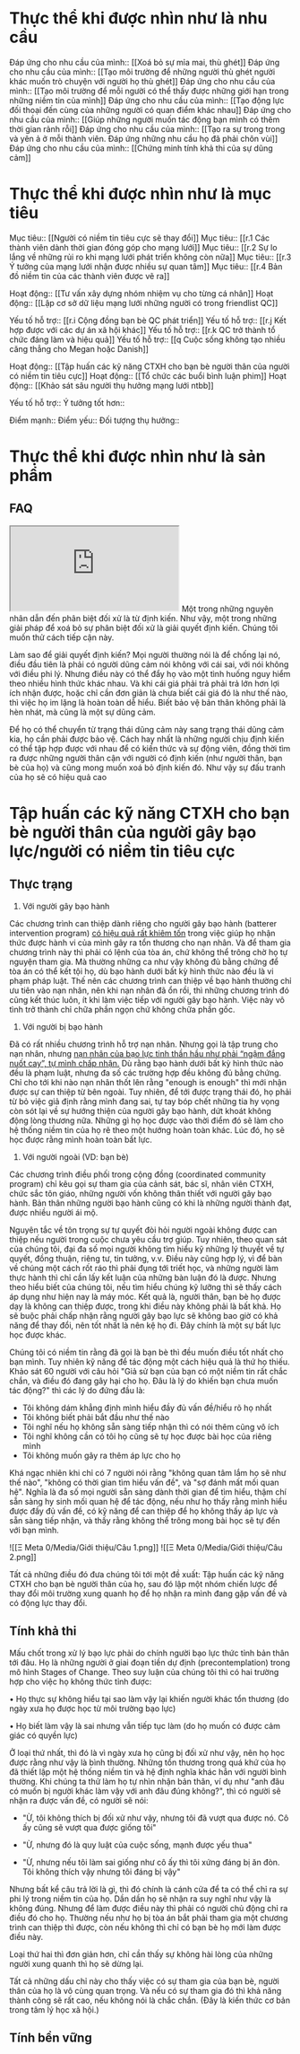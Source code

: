 # Thực thể khi được nhìn như là nhu cầu
Đáp ứng cho nhu cầu của mình:: [[Xoá bỏ sự mỉa mai, thù ghét]]
Đáp ứng cho nhu cầu của mình:: [[Tạo môi trường để những người thù ghét người khác muốn trò chuyện với người họ thù ghét]]
Đáp ứng cho nhu cầu của mình:: [[Tạo môi trường để mỗi người có thể thấy được những giới hạn trong những niềm tin của mình]]
Đáp ứng cho nhu cầu của mình:: [[Tạo động lực đối thoại đến cùng của những người có quan điểm khác nhau]]
Đáp ứng cho nhu cầu của mình:: [[Giúp những người muốn tác động bạn mình có thêm thời gian rảnh rỗi]]
Đáp ứng cho nhu cầu của mình:: [[Tạo ra sự trong trong và yên ả ở mỗi thành viên. Đáp ứng những nhu cầu họ đã phải chôn vùi]]
Đáp ứng cho nhu cầu của mình:: [[Chứng minh tính khả thi của sự dũng cảm]]

# Thực thể khi được nhìn như là mục tiêu
Mục tiêu:: [[Người có niềm tin tiêu cực sẽ thay đổi]]
Mục tiêu:: [[r.1 Các thành viên dành thời gian đóng góp cho mạng lưới]]
Mục tiêu:: [[r.2 Sự lo lắng về những rủi ro khi mạng lưới phát triển không còn nữa]]
Mục tiêu:: [[r.3 Ý tưởng của mạng lưới nhận được nhiều sự quan tâm]]
Mục tiêu:: [[r.4 Bản đồ niềm tin của các thành viên được vẽ ra]]

Hoạt động:: [[Tư vấn xây dựng nhóm nhiệm vụ cho từng cá nhân]]
Hoạt động:: [[Lập cơ sở dữ liệu mạng lưới những người có trong friendlist QC]]

Yếu tố hỗ trợ:: [[r.i Cộng đồng bạn bè QC phát triển]]
Yếu tố hỗ trợ:: [[r.j Kết hợp được với các dự án xã hội khác]]
Yếu tố hỗ trợ:: [[r.k QC trở thành tổ chức đáng làm và hiệu quả]]
Yếu tố hỗ trợ:: [[q Cuộc sống không tạo nhiều căng thẳng cho Megan hoặc Danish]]

Hoạt động:: [[Tập huấn các kỹ năng CTXH cho bạn bè người thân của người có niềm tin tiêu cực]]
Hoạt động:: [[Tổ chức các buổi bình luận phim]]
Hoạt động:: [[Khảo sát sâu người thụ hưởng mạng lưới ntbb]]

Yếu tố hỗ trợ::
Ý tưởng tốt hơn::

Điểm mạnh::
Điểm yếu::
Đối tượng thụ hưởng::

# Thực thể khi được nhìn như là sản phẩm
## FAQ
<iframe src="https://trello.com/b/SR0XCsvv"> </iframe>
Một trong những nguyên nhân dẫn đến phân biệt đối xử là từ định kiến. Như vậy, một trong những giải pháp để xoá bỏ sự phân biệt đối xử là giải quyết định kiến. Chúng tôi muốn thử cách tiếp cận này.

Làm sao để giải quyết định kiến? Mọi người thường nói là để chống lại nó, điều đầu tiên là phải có người dũng cảm nói không với cái sai, với nói không với điều phi lý. Nhưng điều này có thể đẩy họ vào một tình huống nguy hiểm theo nhiều hình thức khác nhau. Và khi cái giá phải trả phải trả lớn hơn lợi ích nhận được, hoặc chỉ cần đơn giản là chưa biết cái giá đó là như thế nào, thì việc họ im lặng là hoàn toàn dễ hiểu. Biết bảo vệ bản thân không phải là hèn nhát, mà cũng là một sự dũng cảm.

Để họ có thể chuyển từ trạng thái dũng cảm này sang trạng thái dũng cảm kia, họ cần phải được bảo vệ. Cách hay nhất là những người chịu định kiến có thể tập hợp được với nhau để có kiến thức và sự động viên, đồng thời tìm ra được những người thân cận với người có định kiến (như người thân, bạn bè của họ) và cũng mong muốn xoá bỏ định kiến đó. Như vậy sự đấu tranh của họ sẽ có hiệu quả cao

# Tập huấn các kỹ năng CTXH cho bạn bè người thân của người gây bạo lực/người có niềm tin tiêu cực

## Thực trạng

1.  Với người gây bạo hành

Các chương trình can thiệp dành riêng cho người gây bạo hành (batterer intervention program) [có hiệu quả rất khiêm tốn](https://www.stopvaw.org/effectiveness_of_batterers_intervention_programs) trong việc giúp họ nhận thức được hành vi của mình gây ra tổn thương cho nạn nhân. Và để tham gia chương trình này thì phải có lệnh của tòa án, chứ không thể trông chờ họ tự nguyện tham gia. Mà thường những ca như vậy không đủ bằng chứng để tòa án có thể kết tội họ, dù bạo hành dưới bất kỳ hình thức nào đều là vi phạm pháp luật. Thế nên các chương trình can thiệp về bạo hành thường chỉ ưu tiên vào nạn nhân, nên khi nạn nhân đã ổn rồi, thì những chương trình đó cũng kết thúc luôn, ít khi làm việc tiếp với người gây bạo hành. Việc này vô tình trở thành chỉ chữa phần ngọn chứ không chữa phần gốc.

1.  Với người bị bạo hành

Đã có rất nhiều chương trình hỗ trợ nạn nhân. Nhưng gọi là tập trung cho nạn nhân, nhưng [nạn nhân của bạo lực tinh thần hầu như phải “ngậm đắng nuốt cay”, tự mình chấp nhận.](https://zingnews.vn/bi-danh-xong-duoc-moi-hoa-giai-co-che-nao-bao-ve-nan-nhan-post983717.html) Dù rằng bạo hành dưới bất kỳ hình thức nào đều là phạm luật, nhưng đa số các trường hợp đều không đủ bằng chứng. Chỉ cho tới khi nào nạn nhân thốt lên rằng "enough is enough" thì mới nhận được sự can thiệp từ bên ngoài. Tuy nhiên, để tới được trạng thái đó, họ phải từ bỏ việc giả định rằng mình đang sai, tự tay bóp chết những tia hy vọng còn sót lại về sự hướng thiện của người gây bạo hành, dứt khoát không động lòng thương nữa. Những gì họ học được vào thời điểm đó sẽ làm cho hệ thống niềm tin của họ rẽ theo một hướng hoàn toàn khác. Lúc đó, họ sẽ học được rằng mình hoàn toàn bất lực.  

1.  Với người ngoài (VD: bạn bè)

Các chương trình điều phối trong cộng đồng (coordinated community program) chỉ kêu gọi sự tham gia của cảnh sát, bác sĩ, nhân viên CTXH, chức sắc tôn giáo, những người vốn không thân thiết với người gây bạo hành. Bản thân những người bạo hành cũng có khi là những người thành đạt, được nhiều người ái mộ.

Nguyên tắc về tôn trọng sự tự quyết đòi hỏi người ngoài không được can thiệp nếu người trong cuộc chưa yêu cầu trợ giúp. Tuy nhiên, theo quan sát của chúng tôi, đại đa số mọi người không tìm hiểu kỹ những lý thuyết về tự quyết, đồng thuận, riêng tư, tin tưởng, v.v. Điều này cũng hợp lý, vì để bàn về chúng một cách rốt ráo thì phải đụng tới triết học, và những người làm thực hành thì chỉ cần lấy kết luận của những bàn luận đó là được. Nhưng theo hiểu biết của chúng tôi, nếu tìm hiểu chúng kỹ lưỡng thì sẽ thấy cách áp dụng như hiện nay là máy móc. Kết quả là, người thân, bạn bè họ được dạy là không can thiệp được, trong khi điều này không phải là bất khả. Họ sẽ buộc phải chấp nhận rằng người gây bạo lực sẽ không bao giờ có khả năng để thay đổi, nên tốt nhất là nên kệ họ đi. Đây chính là một sự bất lực học được khác.

Chúng tôi có niềm tin rằng đã gọi là bạn bè thì đều muốn điều tốt nhất cho bạn mình. Tuy nhiên kỹ năng để tác động một cách hiệu quả là thứ họ thiếu. Khảo sát 60 người với câu hỏi "Giả sử bạn của bạn có một niềm tin rất chắc chắn, và điều đó đang gây hại cho họ. Đâu là lý do khiến bạn chưa muốn tác động?" thì các lý do đứng đầu là:

-   Tôi không dám khẳng định mình hiểu đầy đủ vấn đề/hiểu rõ họ nhất
-   Tôi không biết phải bắt đầu như thế nào
-   Tôi nghĩ nếu họ không sẵn sàng tiếp nhận thì có nói thêm cũng vô ích
-   Tôi nghĩ không cần có tôi họ cũng sẽ tự học được bài học của riêng mình
-   Tôi không muốn gây ra thêm áp lực cho họ

Khá ngạc nhiên khi chỉ có 7 người nói rằng "không quan tâm lắm họ sẽ như thế nào", "không có thời gian tìm hiểu vấn đề", và "sợ đánh mất mối quan hệ". Nghĩa là đa số mọi người sẵn sàng dành thời gian để tìm hiểu, thậm chí sẵn sàng hy sinh mối quan hệ để tác động, nếu như họ thấy rằng mình hiểu được đầy đủ vấn đề, có kỹ năng để can thiệp để họ không thấy áp lực và sẵn sàng tiếp nhận, và thấy rằng không thể trông mong bài học sẽ tự đến với bạn mình.

![[Ξ Meta 0/Media/Giới thiệu/Câu 1.png]]
![[Ξ Meta 0/Media/Giới thiệu/Câu 2.png]]

Tất cả những điều đó đưa chúng tôi tới một đề xuất: Tập huấn các kỹ năng CTXH cho bạn bè người thân của họ, sau đó lập một nhóm chiến lược để thay đổi môi trường xung quanh họ để họ nhận ra mình đang gặp vấn đề và có động lực thay đổi.

## Tính khả thi

Mấu chốt trong xử lý bạo lực phải do chính người bạo lực thức tỉnh bản thân tới đâu. Họ là những người ở giai đoạn tiền dự định (precontemplation) trong mô hình Stages of Change. Theo suy luận của chúng tôi thì có hai trường hợp cho việc họ không thức tỉnh được:

• Họ thực sự không hiểu tại sao làm vậy lại khiến người khác tổn thương (do ngày xưa họ được học từ môi trường bạo lực)

• Họ biết làm vậy là sai nhưng vẫn tiếp tục làm (do họ muốn có được cảm giác có quyền lực)

Ở loại thứ nhất, thì đó là vì ngày xưa họ cũng bị đối xử như vậy, nên họ học được rằng như vậy là bình thường. Những tổn thương trong quá khứ của họ đã thiết lập một hệ thống niềm tin và hệ định nghĩa khác hẳn với người bình thường. Khi chúng ta thử làm họ tự nhìn nhận bản thân, ví dụ như "anh đâu có muốn bị người khác làm vậy với anh đâu đúng không?", thì có người sẽ nhận ra được vấn đề, có người sẽ nói:

- "Ừ, tôi không thích bị đối xử như vậy, nhưng tôi đã vượt qua được nó. Cô ấy cũng sẽ vượt qua được giống tôi"

- "Ừ, nhưng đó là quy luật của cuộc sống, mạnh được yếu thua"

- "Ừ, nhưng nếu tôi làm sai giống như cô ấy thì tôi xứng đáng bị ăn đòn. Tôi không thích vậy nhưng tôi đáng bị vậy"

Nhưng bất kể câu trả lời là gì, thì đó chính là cánh cửa để ta có thể chỉ ra sự phi lý trong niềm tin của họ. Dần dần họ sẽ nhận ra suy nghĩ như vậy là không đúng. Nhưng để làm được điều này thì phải có người chủ động chỉ ra điều đó cho họ. Thường nếu như họ bị tòa án bắt phải tham gia một chương trình can thiệp thì được, còn nếu không thì chỉ có bạn bè họ mới làm được điều này.

Loại thứ hai thì đơn giản hơn, chỉ cần thấy sự không hài lòng của những người xung quanh thì họ sẽ dừng lại.

Tất cả những dấu chỉ này cho thấy việc có sự tham gia của bạn bè, người thân của họ là vô cùng quan trọng. Và nếu có sự tham gia đó thì khả năng thành công sẽ rất cao, nếu không nói là chắc chắn. (Đây là kiến thức cơ bản trong tâm lý học xã hội.)

## Tính bền vững


